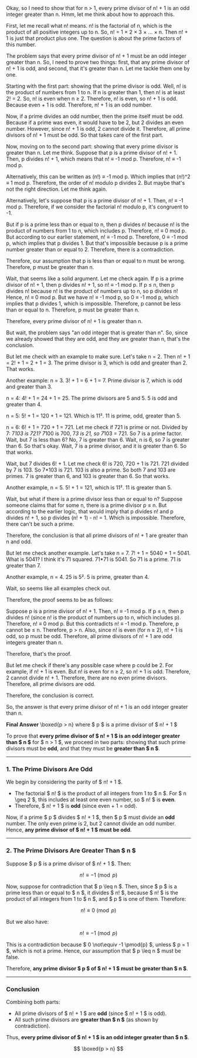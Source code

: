 <think>
Okay, so I need to show that for n > 1, every prime divisor of n! + 1 is an odd integer greater than n. Hmm, let me think about how to approach this. 

First, let me recall what n! means. n! is the factorial of n, which is the product of all positive integers up to n. So, n! = 1 × 2 × 3 × ... × n. Then n! + 1 is just that product plus one. The question is about the prime factors of this number. 

The problem says that every prime divisor of n! + 1 must be an odd integer greater than n. So, I need to prove two things: first, that any prime divisor of n! + 1 is odd, and second, that it's greater than n. Let me tackle them one by one.

Starting with the first part: showing that the prime divisor is odd. Well, n! is the product of numbers from 1 to n. If n is greater than 1, then n! is at least 2! = 2. So, n! is even when n ≥ 2. Therefore, n! is even, so n! + 1 is odd. Because even + 1 is odd. Therefore, n! + 1 is an odd number. 

Now, if a prime divides an odd number, then the prime itself must be odd. Because if a prime was even, it would have to be 2, but 2 divides an even number. However, since n! + 1 is odd, 2 cannot divide it. Therefore, all prime divisors of n! + 1 must be odd. So that takes care of the first part. 

Now, moving on to the second part: showing that every prime divisor is greater than n. Let me think. Suppose that p is a prime divisor of n! + 1. Then, p divides n! + 1, which means that n! ≡ -1 mod p. Therefore, n! ≡ -1 mod p. 

Alternatively, this can be written as (n!) ≡ -1 mod p. Which implies that (n!)^2 ≡ 1 mod p. Therefore, the order of n! modulo p divides 2. But maybe that's not the right direction. Let me think again.

Alternatively, let's suppose that p is a prime divisor of n! + 1. Then, n! ≡ -1 mod p. Therefore, if we consider the factorial n! modulo p, it's congruent to -1. 

But if p is a prime less than or equal to n, then p divides n! because n! is the product of numbers from 1 to n, which includes p. Therefore, n! ≡ 0 mod p. But according to our earlier statement, n! ≡ -1 mod p. Therefore, 0 ≡ -1 mod p, which implies that p divides 1. But that's impossible because p is a prime number greater than or equal to 2. Therefore, there is a contradiction. 

Therefore, our assumption that p is less than or equal to n must be wrong. Therefore, p must be greater than n. 

Wait, that seems like a solid argument. Let me check again. If p is a prime divisor of n! + 1, then p divides n! + 1, so n! ≡ -1 mod p. If p ≤ n, then p divides n! because n! is the product of numbers up to n, so p divides n! Hence, n! ≡ 0 mod p. But we have n! ≡ -1 mod p, so 0 ≡ -1 mod p, which implies that p divides 1, which is impossible. Therefore, p cannot be less than or equal to n. Therefore, p must be greater than n. 

Therefore, every prime divisor of n! + 1 is greater than n. 

But wait, the problem says "an odd integer that is greater than n". So, since we already showed that they are odd, and they are greater than n, that's the conclusion. 

But let me check with an example to make sure. Let's take n = 2. Then n! + 1 = 2! + 1 = 2 + 1 = 3. The prime divisor is 3, which is odd and greater than 2. That works. 

Another example: n = 3. 3! + 1 = 6 + 1 = 7. Prime divisor is 7, which is odd and greater than 3. 

n = 4: 4! + 1 = 24 + 1 = 25. The prime divisors are 5 and 5. 5 is odd and greater than 4. 

n = 5: 5! + 1 = 120 + 1 = 121. Which is 11². 11 is prime, odd, greater than 5. 

n = 6: 6! + 1 = 720 + 1 = 721. Let me check if 721 is prime or not. Divided by 7: 7*103 is 721? 7*100 is 700, 7*3 is 21, so 7*103 = 721. So 7 is a prime factor. Wait, but 7 is less than 6? No, 7 is greater than 6. Wait, n is 6, so 7 is greater than 6. So that's okay. Wait, 7 is a prime divisor, and it is greater than 6. So that works. 

Wait, but 7 divides 6! + 1. Let me check 6! is 720, 720 + 1 is 721. 721 divided by 7 is 103. So 7*103 is 721. 103 is also a prime. So both 7 and 103 are primes. 7 is greater than 6, and 103 is greater than 6. So that works. 

Another example, n = 5. 5! + 1 = 121, which is 11². 11 is greater than 5. 

Wait, but what if there is a prime divisor less than or equal to n? Suppose someone claims that for some n, there is a prime divisor p ≤ n. But according to the earlier logic, that would imply that p divides n! and p divides n! + 1, so p divides (n! + 1) - n! = 1. Which is impossible. Therefore, there can't be such a prime. 

Therefore, the conclusion is that all prime divisors of n! + 1 are greater than n and odd. 

But let me check another example. Let's take n = 7. 7! + 1 = 5040 + 1 = 5041. What is 5041? I think it's 71 squared. 71*71 is 5041. So 71 is a prime. 71 is greater than 7. 

Another example, n = 4. 25 is 5². 5 is prime, greater than 4. 

Wait, so seems like all examples check out. 

Therefore, the proof seems to be as follows: 

Suppose p is a prime divisor of n! + 1. Then, n! ≡ -1 mod p. If p ≤ n, then p divides n! (since n! is the product of numbers up to n, which includes p). Therefore, n! ≡ 0 mod p. But this contradicts n! ≡ -1 mod p. Therefore, p cannot be ≤ n. Therefore, p > n. Also, since n! is even (for n ≥ 2), n! + 1 is odd, so p must be odd. Therefore, all prime divisors of n! + 1 are odd integers greater than n. 

Therefore, that's the proof. 

But let me check if there's any possible case where p could be 2. For example, if n! + 1 is even. But n! is even for n ≥ 2, so n! + 1 is odd. Therefore, 2 cannot divide n! + 1. Therefore, there are no even prime divisors. Therefore, all prime divisors are odd. 

Therefore, the conclusion is correct. 

So, the answer is that every prime divisor of n! + 1 is an odd integer greater than n. 

**Final Answer**
\boxed{p > n} where $ p $ is a prime divisor of $ n! + 1 $
</think>

To prove that **every prime divisor of $ n! + 1 $ is an odd integer greater than $ n $** for $ n > 1 $, we proceed in two parts: showing that such prime divisors must be **odd**, and that they must be **greater than $ n $**.

---

### **1. The Prime Divisors Are Odd**

We begin by considering the parity of $ n! + 1 $. 

- The factorial $ n! $ is the product of all integers from 1 to $ n $. For $ n \geq 2 $, this includes at least one even number, so $ n! $ is **even**.
- Therefore, $ n! + 1 $ is **odd** (since even + 1 = odd).

Now, if a prime $ p $ divides $ n! + 1 $, then $ p $ must divide an **odd** number. The only even prime is 2, but 2 cannot divide an odd number. Hence, **any prime divisor of $ n! + 1 $ must be odd**.

---

### **2. The Prime Divisors Are Greater Than $ n $**

Suppose $ p $ is a prime divisor of $ n! + 1 $. Then:

$$
n! \equiv -1 \pmod{p}
$$

Now, suppose for contradiction that $ p \leq n $. Then, since $ p $ is a prime less than or equal to $ n $, it divides $ n! $, because $ n! $ is the product of all integers from 1 to $ n $, and $ p $ is one of them. Therefore:

$$
n! \equiv 0 \pmod{p}
$$

But we also have:

$$
n! \equiv -1 \pmod{p}
$$

This is a contradiction because $ 0 \not\equiv -1 \pmod{p} $, unless $ p = 1 $, which is not a prime. Hence, our assumption that $ p \leq n $ must be false.

Therefore, **any prime divisor $ p $ of $ n! + 1 $ must be greater than $ n $**.

---

### **Conclusion**

Combining both parts:

- All prime divisors of $ n! + 1 $ are **odd** (since $ n! + 1 $ is odd).
- All such prime divisors are **greater than $ n $** (as shown by contradiction).

Thus, **every prime divisor of $ n! + 1 $ is an odd integer greater than $ n $**.

$$
\boxed{p > n}
$$
